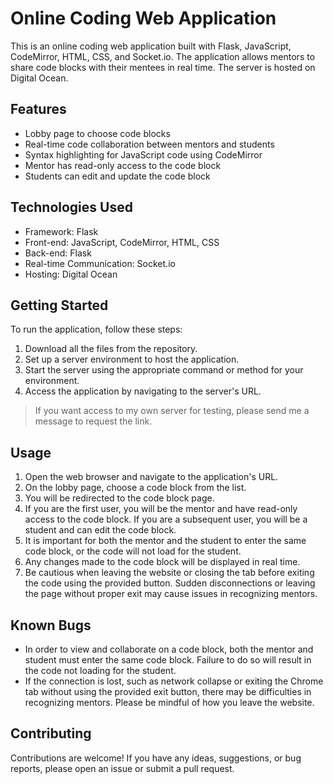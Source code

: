 # Online Coding Web Application

This is an online coding web application built with Flask, JavaScript, CodeMirror, HTML, CSS, and Socket.io. The application allows mentors to share code blocks with their mentees in real time. The server is hosted on Digital Ocean.

## Features

- Lobby page to choose code blocks
- Real-time code collaboration between mentors and students
- Syntax highlighting for JavaScript code using CodeMirror
- Mentor has read-only access to the code block
- Students can edit and update the code block

## Technologies Used

- Framework: Flask
- Front-end: JavaScript, CodeMirror, HTML, CSS
- Back-end: Flask
- Real-time Communication: Socket.io
- Hosting: Digital Ocean

## Getting Started

To run the application, follow these steps:

1. Download all the files from the repository.
2. Set up a server environment to host the application.
3. Start the server using the appropriate command or method for your environment.
4. Access the application by navigating to the server's URL.

> If you want access to my own server for testing, please send me a message to request the link.

## Usage

1. Open the web browser and navigate to the application's URL.
2. On the lobby page, choose a code block from the list.
3. You will be redirected to the code block page.
4. If you are the first user, you will be the mentor and have read-only access to the code block. If you are a subsequent user, you will be a student and can edit the code block.
5. It is important for both the mentor and the student to enter the same code block, or the code will not load for the student.
6. Any changes made to the code block will be displayed in real time.
7. Be cautious when leaving the website or closing the tab before exiting the code using the provided button. Sudden disconnections or leaving the page without proper exit may cause issues in recognizing mentors.

## Known Bugs

- In order to view and collaborate on a code block, both the mentor and student must enter the same code block. Failure to do so will result in the code not loading for the student.
- If the connection is lost, such as network collapse or exiting the Chrome tab without using the provided exit button, there may be difficulties in recognizing mentors. Please be mindful of how you leave the website.

## Contributing

Contributions are welcome! If you have any ideas, suggestions, or bug reports, please open an issue or submit a pull request.
